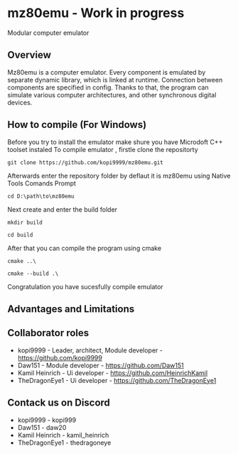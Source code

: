 # mz80emu - Work in progress

Modular computer emulator


## Overview

Mz80emu is a computer emulator. Every component is emulated by separate dynamic library, which is linked at runtime. Connection between components are specified in config. Thanks to that, the program can simulate various computer architectures, and other synchronous digital devices.

## How to compile (For Windows)
Before you try to install the emulator make shure you have Microdoft C++ toolset instaled
To compile emulator , firstle clone the repositorty

```git clone https://github.com/kopi9999/mz80emu.git```

Afterwards enter the repository folder by deflaut it is mz80emu using Native Tools Comands Prompt

```cd D:\path\to\mz80emu```

Next create and enter the build folder

```mkdir build```

```cd build```

After that you can compile the program using cmake

```cmake ..\```

```cmake --build .\```

Congratulation you have sucesfully compile emulator

## Advantages and Limitations




## Collaborator roles

- kopi9999 - Leader, architect, Module developer - https://github.com/kopi9999
- Daw151 - Module developer - https://github.com/Daw151
- Kamil Heinrich - Ui developer - https://github.com/HeinrichKamil
- TheDragonEye1 - Ui developer - https://github.com/TheDragonEye1

## Contack us on Discord

- kopi9999 - kopi999
- Daw151 - daw20
- Kamil Heinrich - kamil_heinrich
- TheDragonEye1 - thedragoneye